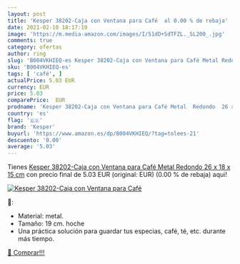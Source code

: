 ```yaml
---
layout: post
title: 'Kesper 38202-Caja con Ventana para Café  al 0.00 % de rebaja'
date: 2021-02-10 18:17:19
image: 'https://m.media-amazon.com/images/I/51dD+SdTFZL._SL200_.jpg'
comments: true
category: ofertas
author: ring
slug: 'B004VKHIEQ-es Kesper 38202-Caja con Ventana para Café Metal Redondo 26 x...'
sku: 'B004VKHIEQ-es'
tags: [ 'café', ]
actualPrice: 5.03 EUR
currency: EUR
price: 5.03
comparePrice:  EUR
prodname: 'Kesper 38202-Caja con Ventana para Café Metal  Redondo  26 x 18 x 15 cm'
country: 'es'
flag: '🇪🇸'
brand: 'Kesper'
buyurl: 'https://www.amazon.es/dp/B004VKHIEQ/?tag=tolees-21'
descuento: '0.00'
average: '5.03'
---
```


Tienes [Kesper 38202-Caja con Ventana para Café Metal  Redondo  26 x 18 x 15 cm](https://www.amazon.es/dp/B004VKHIEQ/?tag=tolees-21) con precio final de  5.03 EUR (original:  EUR) (0.00 %  de rebaja) aqui!

[![Kesper 38202-Caja con Ventana para Café ](https://m.media-amazon.com/images/I/51dD+SdTFZL._SL200_.jpg)](https://www.amazon.es/dp/B004VKHIEQ/?tag=tolees-21)

🔎:

- Material: metal.
- Tamaño: 19 cm. hoche
- Una práctica solución para guardar tus especias, café, té, etc. durante más tiempo.

[🛒 Comprar!!!](https://www.amazon.es/dp/B004VKHIEQ/?tag=tolees-21)
